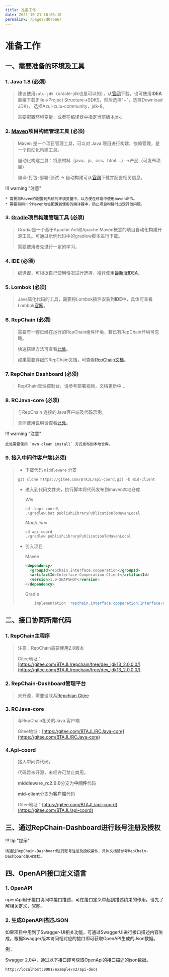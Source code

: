 ```yaml
---
title: 准备工作
date: 2021-10-21 16:05:10
permalink: /pages/d07be6/
---
```


# 准备工作

## 一、需要准备的环境及工具

### 1. Java 1.8 (**必须**)

> 建议使用`zulu-jdk`（oracle-jdk也是可以的），从[官网](https://www.azul.com/downloads/?version=java-8-lts&package=jdk)下载，也可使用**IDEA**直接下载(File->Project Structure->SDKS，然后选择"+"，选择Download JDK)，
> 选择Azul-zulu-community，jdk-8。
>
> 需要配置环境变量，或者在编译器中指定当前版本jdk。

### 2. [**Maven**](http://maven.apache.org/index.html)项目构建管理工具 (**必须**)

> Maven 是一个项目管理工具，可以对 Java 项目进行构建、依赖管理，是一个自动化构建工具。
>
> 自动化构建工具：将原材料（java、js、css、html....）->产品（可发布项目）
>
> 编译-打包-部署-测试  ->  自动构建可从[官网](http://maven.apache.org/index.html)下载并配置相关信息。

!!! warning "注意"

    * 需要将Maven的配置到系统的环境变量中，以方便在终端中使用maven命令。
    * 需要将同一个Maven地址配置到使用的编译器中，防止项目构建时出现其他问题。



### 3. [**Gradle**](https://gradle.org/)项目构建管理工具 (**必须**)

> *Gradle*是一个基于Apache Ant和Apache Maven概念的项目自动化构建开源工具。可通过示例代码中的gradlew脚本进行下载。
>
> 需要使用者先进行一定的学习。

### 4. IDE (必须)

> 编译器，可根据自己使用情况进行选择，推荐使用[最新版IDEA](https://www.jetbrains.com/idea/download/#section=windows)。

### 5. Lombok (必须)

> Java简化代码的工具，需要将Lombok插件安装到**IDE**中，具体可查看Lombok[官网](https://projectlombok.org/)。

### 6. RepChain (必须)

> 需要有一套已经在运行的RepChain组件环境，若已有RepChain环境可忽略。
>
> 快速搭建方法可查看[此处](http://btajl.gitee.io/repchain-tpldevelop/#/README)。
>
> 如果需要详细的RepChain文档，可查看[RepChain文档](https://btajl.gitee.io/rcdevelop-docs/#/)。

### 7. RepChain Dashboard (必须)

> RepChain管理控制台，请参考部署视频，文档更新中...

### 8. RCJava-core (必须)

> 与RepChain 连接的Java客户端及代码示例。
>
> 具体使用说明请查看[此处](https://gitee.com/BTAJL/RCJava-core)。

!!! warning "注意"

    此处需要使用 `mvn clean install` 方式发布到本地仓库。

### 9. 接入中间件客户端(必须)

>  * 下载代码 `middleware` 分支
>   ``` shell linenums="1"
>   git clone https://gitee.com/BTAJL/api-coord.git -b mid-client
>   ```
>
> * 进入到代码文件夹，执行脚本将代码发布到maven本地仓库
>
>   *Win*
>
>   ``` shell linenums="1"
>   cd .\api-coord\
>   .\gradlew.bat publishLibraryPublicationToMavenLocal
>   ```
>
>   *Mac/Linux*
>
>   ``` shell linenums="1"
>   cd api-coord
>   ./gradlew publishLibraryPublicationToMavenLocal 
>   ```
>
> * 引入项目
>
>   Maven
>
>   ```xml linenums="1"
>   <dependency>
>     <groupId>repchain.interface.cooperation</groupId>
>     <artifactId>Interface-Cooperation-Client</artifactId>
>     <version>1.0-SNAPSHOT</version>
>   </dependency>
>   ```
>
>   Gradle
>
>   ```gradle linenums="1"
>       implementation 'repchain.interface.cooperation:Interface-Cooperation-Client:1.0-SNAPSHOT'
>   ```
>
>
## 二、接口协同所需代码

### 1. RepChain主程序

> 注意：RepChain需要使用2.0版本
>
> Gitee地址：[https://gitee.com/BTAJL/repchain/tree/dev_jdk13_2.0.0.0/](https://gitee.com/BTAJL/repchain/tree/dev_jdk13_2.0.0.0/)

### 2. RepChain-Dashboard管理平台

> 未开源，需要请联系[Repchian Gitee](https://gitee.com/BTAJL)

### 3. RCJava-core 

> 与RepChain相关的Java 客户端
>
> Gitee地址：[https://gitee.com/BTAJL/RCJava-core](https://gitee.com/BTAJL/RCJava-core)

### 4.Api-coord

> 接入中间件代码，
>
> 代码暂未开源，未经许可禁止商用。
>
> 
>
> **middleware_rc2.0.0**分支为**中间件**代码
> 
> **mid-client**分支为**客户端**代码 
>
> Gitee地址：[https://gitee.com/BTAJL/api-coord](https://gitee.com/BTAJL/api-coord)

## 三、通过RepChain-Dashboard进行账号注册及授权

!!! tip "提示"

    请通过RepChain-Dashboard进行账号注册及授权操作，具体文档请参考RepChain-Dashboard使用文档。



## 四、OpenAPI接口定义语言

### 1. OpenAPI

openApi用于接口协同中接口描述，可在接口定义中起到描述约束的作用。请先了解相关定义，[官网](https://swagger.io/specification/)。

### 2. 生成OpenAPI描述JSON

如果项目中用到了Swagger-UI相关功能，可通过SwaggerUI进行接口描述内容生成。根据Swagger版本访问相对应的接口即可获取OpenAPI生成的Json数据。

例：

Swagger 2.0中，通过以下接口即可获取OpenApi的接口描述的json数据。

`http://localhost:8081/example/v2/api-docs` 
